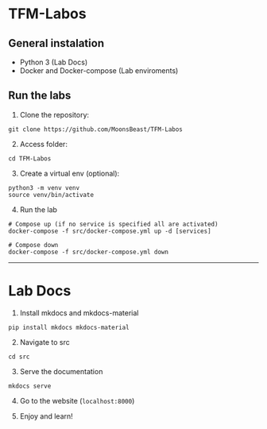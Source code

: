# TFM-Labos

## General instalation

- Python 3 (Lab Docs)
- Docker and Docker-compose (Lab enviroments)

## Run the labs

1. Clone the repository:

```
git clone https://github.com/MoonsBeast/TFM-Labos
```

2. Access folder:

```
cd TFM-Labos
```

3. Create a virtual env (optional):

```
python3 -m venv venv
source venv/bin/activate
```

4. Run the lab

```
# Compose up (if no service is specified all are activated)
docker-compose -f src/docker-compose.yml up -d [services]

# Compose down
docker-compose -f src/docker-compose.yml down
```

---

# Lab Docs

1. Install mkdocs and mkdocs-material

```
pip install mkdocs mkdocs-material
```

2. Navigate to src

```
cd src
```

3. Serve the documentation

```
mkdocs serve
```

4. Go to the website (`localhost:8000`)

5. Enjoy and learn!